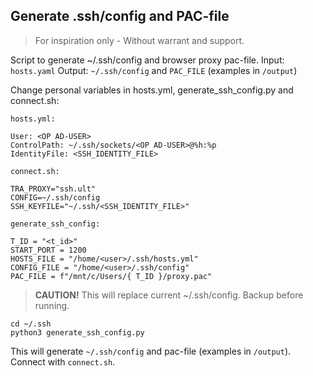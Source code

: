 ## Generate .ssh/config and PAC-file

> For inspiration only - Without warrant and support.

Script to generate ~/.ssh/config and browser proxy pac-file.
Input: `hosts.yaml`
Output: `~/.ssh/config` and `PAC_FILE` (examples in `/output`)

Change personal variables in hosts.yml, generate_ssh_config.py and connect.sh:


```
hosts.yml:

User: <OP AD-USER>
ControlPath: ~/.ssh/sockets/<OP AD-USER>@%h:%p
IdentityFile: <SSH_IDENTITY_FILE>
```

```
connect.sh:

TRA_PROXY="ssh.ult"
CONFIG=~/.ssh/config
SSH_KEYFILE="~/.ssh/<SSH_IDENTITY_FILE>"
```

```
generate_ssh_config:

T_ID = "<t_id>"
START_PORT = 1200
HOSTS_FILE = "/home/<user>/.ssh/hosts.yml"
CONFIG_FILE = "/home/<user>/.ssh/config"
PAC_FILE = f"/mnt/c/Users/{ T_ID }/proxy.pac"
```

> **CAUTION!** This will replace current ~/.ssh/config. Backup before running.

```
cd ~/.ssh
python3 generate_ssh_config.py
```

This will generate `~/.ssh/config` and pac-file (examples in `/output`).
Connect with `connect.sh`.
